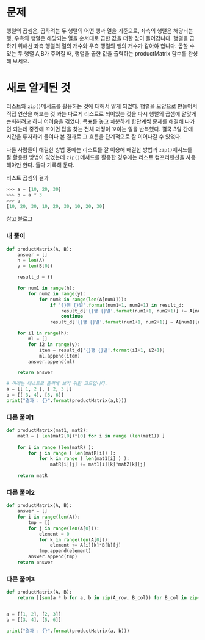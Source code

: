 # 문제
행렬의 곱셈은, 곱하려는 두 행렬의 어떤 행과 열을 기준으로, 
좌측의 행렬은 해당되는 행, 우측의 행렬은 해당되는 열을 순서대로 곱한 값을 더한 값이 들어갑니다. 
행렬을 곱하기 위해선 좌측 행렬의 열의 개수와 우측 행렬의 행의 개수가 같아야 합니다. 
곱할 수 있는 두 행렬 A,B가 주어질 때, 행렬을 곱한 값을 출력하는 productMatrix 함수를 완성해 보세요.

# 새로 알게된 것
리스트와 `zip()`메서드를 활용하는 것에 대해서 알게 되었다.
행렬을 모양으로 만들어서 직접 연산을 해보는 것 과는 다르게 리스트로 되어있는 것을 다시 행렬의 곱셈에 알맞게 
순회하려고 하니 어려움을 겪었다. 
목표를 놓고 차분하게 한단계씩 문제를 해결해 나가면 되는데 중간에 꼬이면 답을 찾는 전체 과정이 꼬이는 일을 
반복했다. 결국 3일 간에 시간을 투자하며 들여다 본 결과로 그 흐름을 단계적으로 잘 이어나갈 수 있었다.

다른 사람들이 해결한 방법 중에는 리스트를 잘 이용해 해결한 방법과 `zip()`메서드를 잘 활용한 방법이 있었는데
`zip()`메서드를 활용한 경우에는 리스트 컴프리핸션을 사용해야만 한다.
둘다 기록해 둔다.


리스트 곱셈의 결과
```python
>>> a = [10, 20, 30]
>>> b = a * 3
>>> b
[10, 20, 30, 10, 20, 30, 10, 20, 30]
```
[참고 블로그](http://covenant.tistory.com/28)


### 내 풀이
```python
def productMatrix(A, B):
    answer = []
    h = len(A)
    y = len(B[0])

    result_d = {}

    for num1 in range(h):
        for num2 in range(y):
            for num3 in range(len(A[num1])):
                if '{}행 {}열'.format(num1+1, num2+1) in result_d:
                    result_d['{}행 {}열'.format(num1+1, num2+1)] += A[num1][num3] * B[num3][num2]
                    continue
                result_d['{}행 {}열'.format(num1+1, num2+1)] = A[num1][num3] * B[num3][num2]

    for i1 in range(h):
        ml = []
        for i2 in range(y):
            item = result_d['{}행 {}열'.format(i1+1, i2+1)]
            ml.append(item)
        answer.append(ml)

    return answer

# 아래는 테스트로 출력해 보기 위한 코드입니다.
a = [[ 1, 2 ], [ 2, 3 ]]
b = [[ 3, 4], [5, 6]]
print("결과 : {}".format(productMatrix(a,b)))
```

### 다른 풀이1
```python
def productMatrix(mat1, mat2):
    matR = [ len(mat2[0])*[0] for i in range (len(mat1)) ]
 
    for i in range (len(matR) ):
        for j in range ( len(matR[i]) ):
            for k in range ( len(mat1[i] ) ):
                matR[i][j] += mat1[i][k]*mat2[k][j]
 
    return matR
```

### 다른 풀이2
```python
def productMatrix(A, B):
    answer = []
    for i in range(len(A)):
        tmp = []
        for j in range(len(A[0])):
            element = 0
            for k in range(len(A[0])):
                element += A[i][k]*B[k][j]
            tmp.append(element)
        answer.append(tmp)
    return answer
```

### 다른 풀이3
```python
def productMatrix(A, B):
    return [[sum(a * b for a, b in zip(A_row, B_col)) for B_col in zip(*B)] for A_row in A]


a = [[1, 2], [2, 3]]
b = [[3, 4], [5, 6]]

print("결과 : {}".format(productMatrix(a, b)))
```


